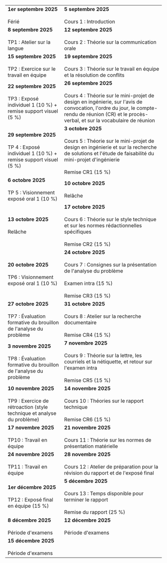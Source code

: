 
|                                                                                                    |                                                                                                                                                                                                                              |
| -------------------------------------------------------------------------------------------------- | ---------------------------------------------------------------------------------------------------------------------------------------------------------------------------------------------------------------------------- |
| **1er septembre 2025**<br><br>Férié                                                                | **5 septembre 2025**<br><br>Cours 1 : Introduction                                                                                                                                                                           |
| **8 septembre 2025**<br><br>TP1 : Atelier sur la langue                                            | **12 septembre 2025**<br><br>Cours 2 : Théorie sur la communication orale                                                                                                                                                    |
| **15 septembre 2025**<br><br>TP2 : Exercice sur le travail en équipe                               | **19 septembre 2025**<br><br>Cours 3 : Théorie sur le travail en équipe et la résolution de conflits                                                                                                                         |
| **22 septembre 2025**<br><br>TP3 : Exposé individuel 1 (10 %) + remise support visuel (5 %)        | **26 septembre 2025**<br><br>Cours 4 : Théorie sur le mini-projet de design en ingénierie, sur l'avis de convocation, l'ordre du jour, le compte-rendu de réunion (CR) et le procès-verbal, et sur la vocabulaire de réunion |
| **29 septembre 2025**<br><br>TP 4 : Exposé individuel 1 (10 %) + remise support visuel (5 %)       | **3 octobre 2025**<br><br>Cours 5 : Théorie sur le mini-projet de design en ingénierie et sur la recherche de solutions et l'étude de faisabilité du mini-projet d'ingénierie<br><br>Remise CR1 (15 %)                       |
| **6 octobre 2025**<br><br>TP 5 : Visionnement exposé oral 1 (10 %)                                 | **10 octobre 2025**<br><br>Relâche                                                                                                                                                                                           |
| **13 octobre 2025**<br><br>Relâche                                                                 | **17 octobre 2025**<br><br>Cours 6 : Théorie sur le style technique et sur les normes rédactionnelles spécifiques<br><br>Remise CR2 (15 %)                                                                                   |
| **20 octobre 2025**<br><br>TP6 : Visionnement exposé oral 1 (10 %)                                 | **24 octobre 2025**<br><br>Cours 7 : Consignes sur la présentation de l'analyse du problème<br><br>Examen intra (15 %)<br><br>Remise CR3 (15 %)                                                                              |
| **27 octobre 2025**<br><br>TP7 : Évaluation formative du brouillon de l'analyse du problème        | **31 octobre 2025**<br><br>Cours 8 : Atelier sur la recherche documentaire<br><br>Remise CR4 (15 %)                                                                                                                          |
| **3 novembre 2025**<br><br>TP8 : Évaluation formative du brouillon de l'analyse du problème        | **7 novembre 2025**<br><br>Cours 9 : Théorie sur la lettre, les courriels et la nétiquette, et retour sur l'examen intra<br><br>Remise CR5 (15 %)                                                                            |
| **10 novembre 2025**<br><br>TP9 : Exercice de rétroaction (style technique et analyse du problème) | **14 novembre 2025**<br><br>Cours 10 : Théories sur le rapport technique<br><br>Remise CR6 (15 %)                                                                                                                            |
| **17 novembre 2025**<br><br>TP10 : Travail en équipe                                               | **21 novembre 2025**<br><br>Cours 11 : Théorie sur les normes de présentation matérielle                                                                                                                                     |
| **24 novembre 2025**<br><br>TP11 : Travail en équipe                                               | **28 novembre 2025**<br><br>Cours 12 : Atelier de préparation pour la révision du rapport et de l'exposé final                                                                                                               |
| **1er décembre 2025**<br><br>TP12 : Exposé final en équipe (15 %)                                  | **5 décembre 2025**<br><br>Cours 13 : Temps disponible pour terminer le rapport<br><br>Remise du rapport (25 %)                                                                                                              |
| **8 décembre 2025**<br><br>Période d'examens                                                       | **12 décembre 2025**<br><br>Période d'examens                                                                                                                                                                                |
| **15 décembre 2025**<br><br>Période d'examens                                                      |                                                                                                                                                                                                                              |

